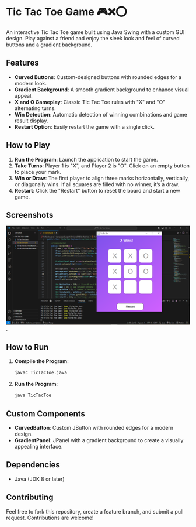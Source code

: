 # Tic Tac Toe Game 🎮❌⭕️

An interactive Tic Tac Toe game built using Java Swing with a custom GUI design. Play against a friend and enjoy the sleek look and feel of curved buttons and a gradient background.

## Features

- **Curved Buttons**: Custom-designed buttons with rounded edges for a modern look.
- **Gradient Background**: A smooth gradient background to enhance visual appeal.
- **X and O Gameplay**: Classic Tic Tac Toe rules with "X" and "O" alternating turns.
- **Win Detection**: Automatic detection of winning combinations and game result display.
- **Restart Option**: Easily restart the game with a single click.

## How to Play

1. **Run the Program**: Launch the application to start the game.
2. **Take Turns**: Player 1 is "X", and Player 2 is "O". Click on an empty button to place your mark.
3. **Win or Draw**: The first player to align three marks horizontally, vertically, or diagonally wins. If all squares are filled with no winner, it’s a draw.
4. **Restart**: Click the "Restart" button to reset the board and start a new game.

## Screenshots

![Tic tac toe output](image/output_screenshot.png).

## How to Run

1. **Compile the Program**:

    ```bash
    javac TicTacToe.java
    ```

2. **Run the Program**:

    ```bash
    java TicTacToe
    ```

## Custom Components

- **CurvedButton**: Custom JButton with rounded edges for a modern design.
- **GradientPanel**: JPanel with a gradient background to create a visually appealing interface.

## Dependencies

- Java (JDK 8 or later)

## Contributing

Feel free to fork this repository, create a feature branch, and submit a pull request. Contributions are welcome!
